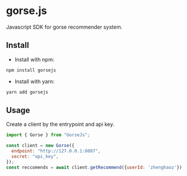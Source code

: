 # gorse.js

Javascript SDK for gorse recommender system.

## Install

- Install with npm:

```bash
npm install gorsejs
```
- Install with yarn:

```bash
yarn add gorsejs
```

## Usage

Create a client by the entrypoint and api key.

```js
import { Gorse } from "GorseJs";

const client = new Gorse({
  endpoint: "http://127.0.0.1:8087",
  secret: "api_key",
});
const reccomends = await client.getRecommend({userId: 'zhenghaoz'})
```
